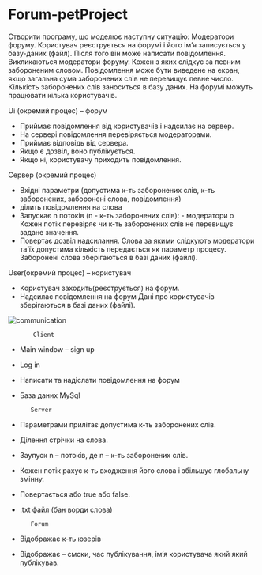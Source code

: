 # Forum-petProject

Створити програму, що моделює наступну ситуацію: Модератори
форуму. Користувач реєструється на форумі і його ім’я записується у базу-даних
(файл). Після того він може написати повідомлення. Викликаються модератори
форуму. Кожен з яких слідкує за певним забороненим словом. Повідомлення
може бути виведене на екран, якщо загальна сума заборонених слів не перевищує
певне число. Кількість заборонених слів заноситься в базу даних. На форумі
можуть працювати кілька користувачів.

Ui (окремий процес) – форум
-	Приймає повідомлення від користувачів і надсилає на сервер. 
-	На сервері повідомлення перевіряється модераторами.
-	Приймає відповідь від сервера.
-	Якщо є дозвіл, воно публікується.
-	Якщо ні, користувачу приходить повідомлення.

Сервер (окремий процес)  
-	Вхідні параметри (допустима к-ть заборонених слів, к-ть заборонених, заборонені слова, повідомлення)
-	ділить повідомлення на слова
-	Запускає n потоків (n - к-ть заборонених слів): - модератори
o	Кожен потік перевіряє чи к-ть заборонених слів не перевищує задане значення.
-	Повертає дозвіл надсилання.
Слова за якими слідкують модератори та їх допустима кількість передається як параметр процесу.
Заборонені слова зберігаються в базі даних (файлі).


User(окремий процес) – користувач
-	Користувач заходить(реєструється) на форум.
-	Надсилає повідомлення на форум
Дані про користувачів зберігаються в базі даних (файлі).



![communication](https://user-images.githubusercontent.com/90086332/201711721-a2934db5-e373-450f-bf29-1abed32a9eed.png)

           Client
-	Main window – sign up
-	Log in
-	Написати та надіслати повідомлення на форум
-	База даних MySql


           Server
-	Параметрами прилітає допустима к-ть заборонених слів.
-	Ділення стрічки на слова.
-	Заупуск n – потоків, де n – к-ть заборонених слів.
-	Кожен потік рахує к-ть входження його слова і збільшує глобальну змінну.
-	Повертається або true або false.
-	.txt файл (бан ворди слова)

           Forum
-	Відображає к-ть юзерів
-	Відображає – смски, час публікування, ім’я користувача який який публікував.

